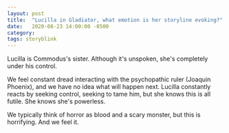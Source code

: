 ```yaml
---
layout: post
title:  "Lucilla in Gladiator, what emotion is her storyline evoking?"
date:   2020-08-23 14:00:00 -0500
category: 
tags: storyblink
---
```

Lucilla is Commodus's sister. Although it's unspoken, she's completely under his control. 

We feel constant dread interacting with the psychopathic ruler (Joaquin Phoenix), and we have no idea what will happen next. Lucilla constantly reacts by seeking control, seeking to tame him, but she knows this is all futile. She knows she's powerless.

We typically think of horror as blood and a scary monster, but this is horrifying. And we feel it.